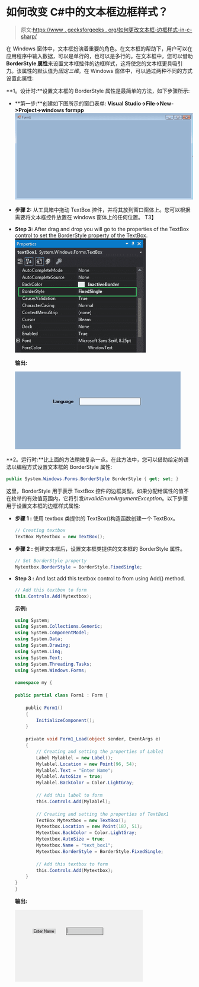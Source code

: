 # 如何改变 C#中的文本框边框样式？

> 原文:[https://www . geeksforgeeks . org/如何更改文本框-边框样式-in-c-sharp/](https://www.geeksforgeeks.org/how-to-change-the-textbox-border-style-in-c-sharp/)

在 Windows 窗体中，文本框扮演着重要的角色。在文本框的帮助下，用户可以在应用程序中输入数据，可以是单行的，也可以是多行的。在文本框中，您可以借助 **BorderStyle 属性**来设置文本框控件的边框样式，这将使您的文本框更具吸引力。该属性的默认值为*固定三维*。在 Windows 窗体中，可以通过两种不同的方式设置此属性:

**1。设计时:**设置文本框的 BorderStyle 属性是最简单的方法，如下步骤所示:

*   **第一步:**创建如下图所示的窗口表单:
    **Visual Studio->File->New->Project->windows formpp**
    ![](img/1360c045c6c2debb857f904eacbae56c.png)
*   **步骤 2:** 从工具箱中拖动 TextBox 控件，并将其放到窗口窗体上。您可以根据需要将文本框控件放置在 windows 窗体上的任何位置。
    T3】
*   **Step 3:** After drag and drop you will go to the properties of the TextBox control to set the BorderStyle property of the TextBox.
    ![](img/f3242b8e64492e4b54c91554510dd855.png)

    **输出:**

    ![](img/555fc5a0bbaaf73a11df816d35ab75fa.png)

**2。运行时:**比上面的方法稍微复杂一点。在此方法中，您可以借助给定的语法以编程方式设置文本框的 BorderStyle 属性:

```cs
public System.Windows.Forms.BorderStyle BorderStyle { get; set; }
```

这里，BorderStyle 用于表示 TextBox 控件的边框类型。如果分配给属性的值不在枚举的有效值范围内，它将引发*InvalidEnumArgumentException*。以下步骤用于设置文本框的边框样式属性:

*   **步骤 1 :** 使用 textbox 类提供的 TextBox()构造函数创建一个 TextBox。

    ```cs
    // Creating textbox
    TextBox Mytextbox = new TextBox();

    ```

*   **步骤 2 :** 创建文本框后，设置文本框类提供的文本框的 BorderStyle 属性。

    ```cs
    // Set BorderStyle property
    Mytextbox.BorderStyle = BorderStyle.FixedSingle;

    ```

*   **Step 3 :** And last add this textbox control to from using Add() method.

    ```cs
    // Add this textbox to form
    this.Controls.Add(Mytextbox);

    ```

    **示例:**

    ```cs
    using System;
    using System.Collections.Generic;
    using System.ComponentModel;
    using System.Data;
    using System.Drawing;
    using System.Linq;
    using System.Text;
    using System.Threading.Tasks;
    using System.Windows.Forms;

    namespace my {

    public partial class Form1 : Form {

        public Form1()
        {
            InitializeComponent();
        }

        private void Form1_Load(object sender, EventArgs e)
        {
            // Creating and setting the properties of Lable1
            Label Mylablel = new Label();
            Mylablel.Location = new Point(96, 54);
            Mylablel.Text = "Enter Name";
            Mylablel.AutoSize = true;
            Mylablel.BackColor = Color.LightGray;

            // Add this label to form
            this.Controls.Add(Mylablel);

            // Creating and setting the properties of TextBox1
            TextBox Mytextbox = new TextBox();
            Mytextbox.Location = new Point(187, 51);
            Mytextbox.BackColor = Color.LightGray;
            Mytextbox.AutoSize = true;
            Mytextbox.Name = "text_box1";
            Mytextbox.BorderStyle = BorderStyle.FixedSingle;

            // Add this textbox to form
            this.Controls.Add(Mytextbox);
        }
    }
    }
    ```

    **输出:**

    ![](img/278db912a1cebb9d21dadf841343be56.png)